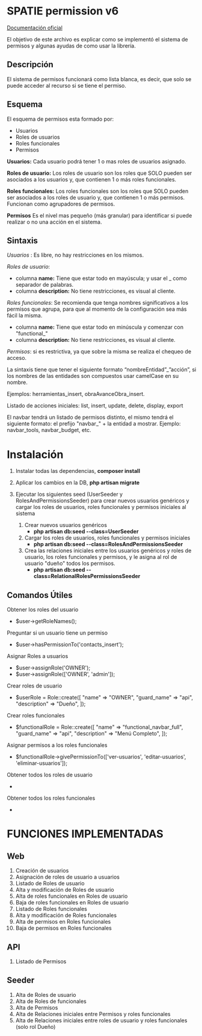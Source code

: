 # SPATIE permission v6

[Documentación oficial](https://spatie.be/docs/laravel-permission/v6/introduction)

El objetivo de este archivo es explicar como se implementó el sistema de permisos y algunas ayudas de como usar la librería.

## Descripción

El sistema de permisos funcionará como lista blanca, es decir, que solo se puede acceder al recurso si se tiene el permiso.

## Esquema

El esquema de permisos esta formado por:

-   Usuarios
-   Roles de usuarios
-   Roles funcionales
-   Permisos

**Usuarios:** Cada usuario podrá tener 1 o mas roles de usuarios asignado.

**Roles de usuario:** Los roles de usuario son los roles que SOLO pueden ser asociados a los usuarios y, que contienen 1 o más roles funcionales.

**Roles funcionales:** Los roles funcionales son los roles que SOLO pueden ser asociados a los roles de usuario y, que contienen 1 o más permisos. Funcionan como agrupadores de permisos.

**Permisos** Es el nivel mas pequeño (más granular) para identificar si puede realizar o no una acción en el sistema.

## Sintaxis

_Usuarios_ : Es libre, no hay restricciones en los mismos.

_Roles de usuario_:

-   columna **name:** Tiene que estar todo en mayúscula; y usar el \_ como separador de palabras.
-   columna **description:** No tiene restricciones, es visual al cliente.

_Roles funcionales_:
Se recomienda que tenga nombres significativos a los permisos que agrupa, para que al momento de la configuración sea más fácil la misma.

-   columna **name:** Tiene que estar todo en minúscula y comenzar con "functional\_"
-   columna **description:** No tiene restricciones, es visual al cliente.

_Permisos_: si es restrictiva, ya que sobre la misma se realiza el chequeo de acceso.

La sintaxis tiene que tener el siguiente formato “nombreEntidad”\_”acción”, si los nombres de las entidades son compuestos usar camelCase en su nombre.

Ejemplos: herramientas_insert, obraAvanceObra_insert.

Listado de acciones iniciales: list, insert, update, delete, display, export

El navbar tendrá un listado de permisos distinto, el mismo tendrá el siguiente formato: el prefijo "navbar\_" + la entidad a mostrar. Ejemplo: navbar_tools, navbar_budget, etc.

# Instalación

1. Instalar todas las dependencias, **composer install**

1. Aplicar los cambios en la DB, **php artisan migrate**

1. Ejecutar los siguientes seed (UserSeeder y RolesAndPermissionsSeeder) para crear nuevos usuarios genéricos y cargar los roles de usuarios, roles funcionales y permisos iniciales al sistema

    1. Crear nuevos usuarios genéricos
        - **php artisan db:seed --class=UserSeeder** 
    2. Cargar los roles de usuarios, roles funcionales y permisos iniciales
        - **php artisan db:seed --class=RolesAndPermissionsSeeder**
    3. Crea las relaciones iniciales entre los usuarios genéricos y roles de usuario, los roles funcionales y permisos, y le asigna al rol de usuario "dueño" todos los permisos.
        - **php artisan db:seed --class=RelationalRolesPermissionsSeeder**

## Comandos Útiles

Obtener los roles del usuario

-   $user->getRoleNames();

Preguntar si un usuario tiene un permiso

-   $user->hasPermissionTo('contacts_insert');

Asignar Roles a usuarios

-   $user->assignRole('OWNER');
-   $user->assignRole(['OWNER', 'admin']);

Crear roles de usuario

-   $userRole = Role::create([
    "name" => "OWNER",
    "guard_name" => "api",
    "description" => "Dueño",
    ]);

Crear roles funcionales

-   $functionalRole = Role::create([
    "name" => "functional_navbar_full",
    "guard_name" => "api",
    "description" => "Menú Completo",
    ]);

Asignar permisos a los roles funcionales

-   $functionalRole->givePermissionTo(['ver-usuarios', 'editar-usuarios', 'eliminar-usuarios']);

Obtener todos los roles de usuario

-   

Obtener todos los roles funcionales

-   

# FUNCIONES IMPLEMENTADAS

## Web

1. Creación de usuarios
2. Asignación de roles de usuario a usuarios
3. Listado de Roles de usuario
4. Alta y modificación de Roles de usuario
5. Alta de roles funcionales en Roles de usuario
6. Baja de roles funcionales en Roles de usuario
7. Listado de Roles funcionales
8. Alta y modificación de Roles funcionales
9. Alta de permisos en Roles funcionales
10. Baja de permisos en Roles funcionales

## API
1. Listado de Permisos

## Seeder

1. Alta de Roles de usuario
2. Alta de Roles de funcionales
3. Alta de Permisos
4. Alta de Relaciones iniciales entre Permisos y roles funcionales
5. Alta de Relaciones iniciales entre roles de usuario y roles funcionales (solo rol Dueño)
